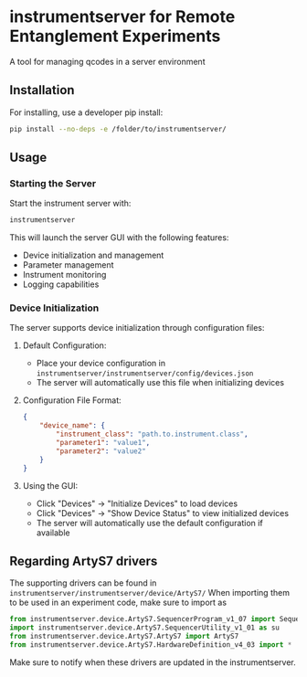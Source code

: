 # instrumentserver for Remote Entanglement Experiments

A tool for managing qcodes in a server environment

## Installation

For installing, use a developer pip install:
```bash
pip install --no-deps -e /folder/to/instrumentserver/
```

## Usage

### Starting the Server

Start the instrument server with:
```bash
instrumentserver
```

This will launch the server GUI with the following features:
- Device initialization and management
- Parameter management
- Instrument monitoring
- Logging capabilities

### Device Initialization

The server supports device initialization through configuration files:

1. Default Configuration:
   - Place your device configuration in `instrumentserver/instrumentserver/config/devices.json`
   - The server will automatically use this file when initializing devices

2. Configuration File Format:
   ```json
   {
       "device_name": {
           "instrument_class": "path.to.instrument.class",
           "parameter1": "value1",
           "parameter2": "value2"
       }
   }
   ```

3. Using the GUI:
   - Click "Devices" → "Initialize Devices" to load devices
   - Click "Devices" → "Show Device Status" to view initialized devices
   - The server will automatically use the default configuration if available


## Regarding ArtyS7 drivers

The supporting drivers can be found in `instrumentserver/instrumentserver/device/ArtyS7/`
When importing them to be used in an experiment code, make sure to import as

```python
from instrumentserver.device.ArtyS7.SequencerProgram_v1_07 import SequencerProgram, reg
import instrumentserver.device.ArtyS7.SequencerUtility_v1_01 as su
from instrumentserver.device.ArtyS7.ArtyS7 import ArtyS7
from instrumentserver.device.ArtyS7.HardwareDefinition_v4_03 import *
```

Make sure to notify when these drivers are updated in the instrumentserver.
